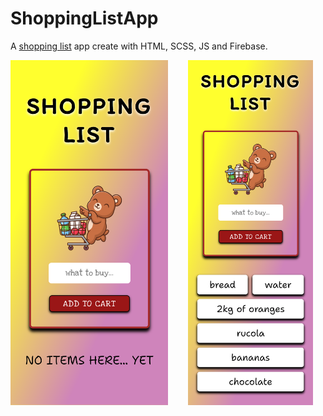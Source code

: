 # ShoppingListApp

A [shopping list](https://add-to-cart-gonzalesgutierrez.netlify.app/) app create with HTML, SCSS, JS and Firebase.

<div style="display: flex;"> 
  <img src="/...readMe/add-to-cart-gonzalesgutierrez.netlify.app.png" alt="GitHub Logo" width="252" height="auto" style="margin-right: 2rem;">
  <img src="/...readMe/add-to-cart-gonzalesgutierrez.netlify.appWithItems.png" alt="GitHub Logo" width="200" height="auto">
</div>

